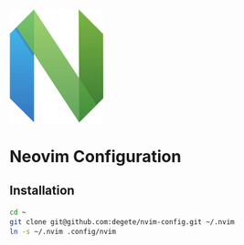 ![neovim](nvim.png)

# Neovim Configuration

## Installation

```sh
cd ~
git clone git@github.com:degete/nvim-config.git ~/.nvim
ln -s ~/.nvim .config/nvim
```
